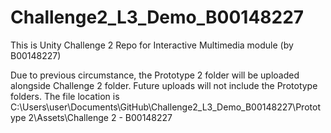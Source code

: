 # Challenge2_L3_Demo_B00148227
 This is Unity Challenge 2 Repo for Interactive Multimedia module (by B00148227)

Due to previous circumstance, the Prototype 2 folder will be uploaded alongside Challenge 2 folder. Future uploads will not include the Prototype folders. The file location is C:\Users\user\Documents\GitHub\Challenge2_L3_Demo_B00148227\Prototype 2\Assets\Challenge 2 - B00148227